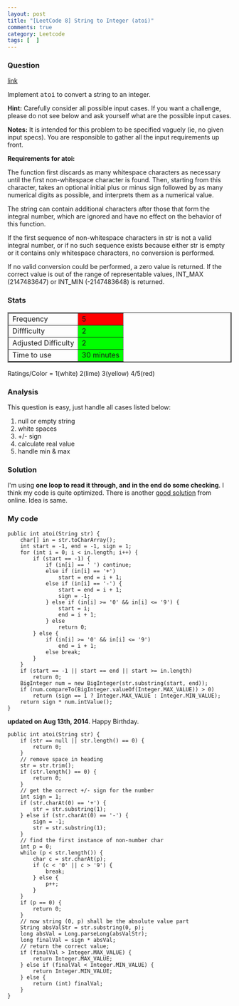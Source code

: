 ```yaml
---
layout: post
title: "[LeetCode 8] String to Integer (atoi)"
comments: true
category: Leetcode
tags: [  ]
---
```


### Question 
[link](http://oj.leetcode.com/problems/string-to-integer-atoi/)

<div class="question-content">
            <p></p><p>Implement <span style="font-family:monospace">atoi</span> to convert a string to an integer.</p>

<p><b>Hint:</b> Carefully consider all possible input cases. If you want a challenge, please do not see below and ask yourself what are the possible input cases.</p>

<p>
<b>Notes:</b> 
It is intended for this problem to be specified vaguely (ie, no given input specs). You are responsible to gather all the input requirements up front. </p>

<div class="spoilers"><b>Requirements for atoi:</b>

<p>The function first discards as many whitespace characters as necessary until the first non-whitespace character is found. Then, starting from this character, takes an optional initial plus or minus sign followed by as many numerical digits as possible, and interprets them as a numerical value.</p>

<p>The string can contain additional characters after those that form the integral number, which are ignored and have no effect on the behavior of this function.</p>

<p>If the first sequence of non-whitespace characters in str is not a valid integral number, or if no such sequence exists because either str is empty or it contains only whitespace characters, no conversion is performed.</p>

<p>If no valid conversion could be performed, a zero value is returned. If the correct value is out of the range of representable values, INT_MAX (2147483647) or INT_MIN (-2147483648) is returned.
</p>
</div><p></p>
          </div>

### Stats
<table border="2">
	<tr>
		<td>Frequency</td>
		<td bgcolor="red">5</td>
	</tr>
	<tr>
		<td>Diffficulty</td>
		<td bgcolor="lime">2</td>
	</tr>
	<tr>
		<td>Adjusted Difficulty</td>
		<td bgcolor="lime">2</td>
	</tr>
	<tr>
		<td>Time to use</td>
		<td bgcolor="lime">30 minutes</td>
	</tr>
</table>

Ratings/Color = 1(white) 2(lime) 3(yellow) 4/5(red)

### Analysis

This question is easy, just handle all cases listed below: 

1. null or empty string
2. white spaces
3. +/- sign
4. calculate real value
5. handle min & max

### Solution

I'm using __one loop to read it through, and in the end do some checking__. I think my code is quite optimized. There is another [good solution](http://www.programcreek.com/2012/12/leetcode-string-to-integer-atoi/) from online. Idea is same. 

### My code 

    public int atoi(String str) {
        char[] in = str.toCharArray();
        int start = -1, end = -1, sign = 1;
        for (int i = 0; i < in.length; i++) {
            if (start == -1) {
                if (in[i] == ' ') continue;
                else if (in[i] == '+')
                    start = end = i + 1;
                else if (in[i] == '-') {
                    start = end = i + 1;
                    sign = -1;
                } else if (in[i] >= '0' && in[i] <= '9') {
                    start = i;
                    end = i + 1;
                } else
                    return 0;
            } else {
                if (in[i] >= '0' && in[i] <= '9')
                    end = i + 1;
                else break;
            }
        }
        if (start == -1 || start == end || start >= in.length)
            return 0;
        BigInteger num = new BigInteger(str.substring(start, end));
        if (num.compareTo(BigInteger.valueOf(Integer.MAX_VALUE)) > 0)
            return (sign == 1 ? Integer.MAX_VALUE : Integer.MIN_VALUE);
        return sign * num.intValue();
    }

__updated on Aug 13th, 2014__. Happy Birthday. 

    public int atoi(String str) {
        if (str == null || str.length() == 0) {
            return 0;
        } 
        // remove space in heading
        str = str.trim();
        if (str.length() == 0) {
            return 0;
        }
        // get the correct +/- sign for the number
        int sign = 1;
        if (str.charAt(0) == '+') {
            str = str.substring(1);
        } else if (str.charAt(0) == '-') {
            sign = -1;
            str = str.substring(1);
        }
        // find the first instance of non-number char
        int p = 0;
        while (p < str.length()) {
            char c = str.charAt(p);
            if (c < '0' || c > '9') {
                break;
            } else {
                p++;
            }
        }
        if (p == 0) {
            return 0;
        }
        // now string (0, p) shall be the absolute value part 
        String absValStr = str.substring(0, p);
        long absVal = Long.parseLong(absValStr);
        long finalVal = sign * absVal;
        // return the correct value;
        if (finalVal > Integer.MAX_VALUE) {
            return Integer.MAX_VALUE;
        } else if (finalVal < Integer.MIN_VALUE) {
            return Integer.MIN_VALUE;
        } else {
            return (int) finalVal;
        }
    }
